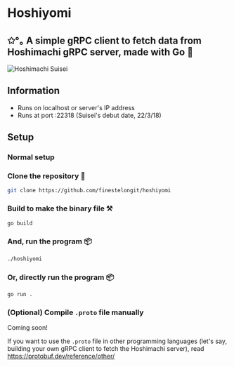 # Hoshiyomi

## ✩°｡ A simple gRPC client to fetch data from Hoshimachi gRPC server, made with Go 💙

![Hoshimachi Suisei](/docs/hoshimachi-cover.png)

## Information
- Runs on localhost or server's IP address
- Runs at port :22318 (Suisei's debut date, 22/3/18)

## Setup 

### Normal setup

### Clone the repository 📃
```bash
git clone https://github.com/finestelongit/hoshiyomi
```

### Build to make the binary file ⚒️
```bash
go build
```

### And, run the program 📦
```bash
./hoshiyomi
```

### Or, directly run the program 📦
```bash
go run .
```

### (Optional) Compile `.proto` file manually

Coming soon!

If you want to use the `.proto` file in other programming languages (let's say, building your own gRPC client to fetch the Hoshimachi server), read https://protobuf.dev/reference/other/




